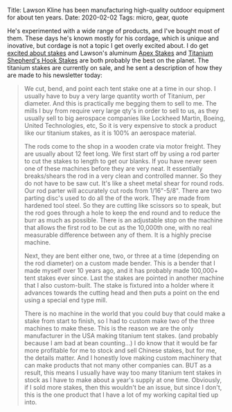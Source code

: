 Title: Lawson Kline has been manufacturing high-quality outdoor equipment for about ten years.
Date: 2020-02-02
Tags: micro, gear, quote

He's experimented with a wide range of products, and I've bought most of them. These days he's known mostly for his cordage, which is unique and inovative, but cordage is not a topic I get overly excited about. I do get [excited about stakes](/2010/06/concerning-stakes/) and Lawson's aluminum [Apex Stakes](https://lawsonequipment.com/All-Products/Apex-Tent-Stakes-p1118.html) and [Titanium Shepherd's Hook Stakes](https://lawsonequipment.com/All-Products/Titanium-Tent-Stakes-p883.html) are both probably the best on the planet. The titanium stakes are currently on sale, and he sent a description of how they are made to his newsletter today:

> We cut, bend, and point each tent stake one at a time in our shop. I usually have to buy a very large quantity worth of Titanium, per diameter. And this is practically me begging them to sell to me. The mills I buy from require very large qty's in order to sell to us, as they usually sell to big aerospace companies like Lockheed Martin, Boeing, United Technologies, etc, So it is very expensive to stock a product like our titanium stakes, as it is 100% an aerospace material.
>
> The rods come to the shop in a wooden crate via motor freight. They are usually about 12 feet long. We first start off by using a rod parter to cut the stakes to length to get our blanks. If you have never seen one of these machines before they are very neat. It essentially breaks/shears the rod in a very clean and controlled manner. So they do not have to be saw cut. It's like a sheet metal shear for round rods. Our rod parter will accurately cut rods from 1/16"-5/8". There are two parting disc's used to do all the of the work. They are made from hardened tool steel. So they are cutting like scissors so to speak, but the rod goes through a hole to keep the end round and to reduce the burr as much as possible. There is an adjustable stop on the machine that allows the first rod to be cut as the 10,000th one, with no real measurable difference between any of them. It is a highly precise machine.
>
> Next, they are bent either one, two, or three at a time (depending on the rod diameter) on a custom made bender. This is a bender that I made myself over 10 years ago, and it has probably made 100,000+ tent stakes ever since. Last the stakes are pointed in another machine that I also custom-built. The stake is fixtured into a holder where it advances towards the cutting head and then puts a point on the end using a special end type mill.
>
> There is no machine in the world that you could buy that could make a stake from start to finish, so I had to custom make two of the three machines to make these. This is the reason we are the only manufacturer in the USA making titanium tent stakes. (and probably because I am bad at bean counting...) I do know that it would be far more profitable for me to stock and sell Chinese stakes, but for me, the details matter. And I honestly love making custom machinery that can make products that not many other companies can. BUT as a result, this means I usually have way too many titanium tent stakes in stock as I have to make about a year's supply at one time. Obviously, if I sold more stakes, then this wouldn't be an issue, but since I don't, this is the one product that I have a lot of my working capital tied up into.

